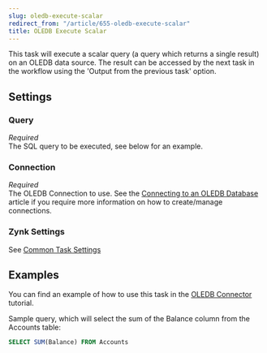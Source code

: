 ```yaml
---
slug: oledb-execute-scalar
redirect_from: "/article/655-oledb-execute-scalar"
title: OLEDB Execute Scalar
---
```

This task will execute a scalar query (a query which returns a single result) on an OLEDB data source. The result can be accessed by the next task in the workflow using the 'Output from the previous task' option.

## Settings
### Query
_Required_  
The SQL query to be executed, see below for an example.

### Connection
_Required_  
The OLEDB Connection to use.  See the [Connecting to an OLEDB Database](connecting-to-an-oledb-database) article if you require more information on how to create/manage connections.

### Zynk Settings
See [Common Task Settings](common-task-settings)

## Examples
You can find an example of how to use this task in the [OLEDB Connector](646-using-oledb-connector) tutorial.

Sample query, which will select the sum of the Balance column from the Accounts table:

```sql
SELECT SUM(Balance) FROM Accounts	
```